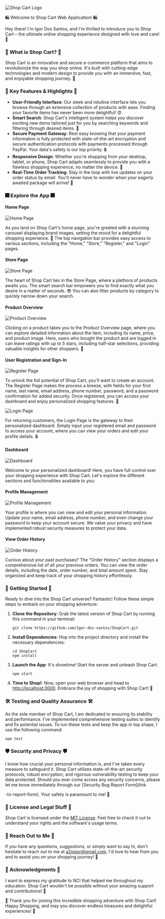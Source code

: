 ![Shop Cart Logo](./static/images/logoTransparent.png)

🛍️ Welcome to Shop Cart Web Application! 🛍️

Hey there! I'm Igor Dos Santos, and I'm thrilled to introduce you to Shop Cart – the ultimate online shopping experience designed with love and care! 🎉

### 🌟 What is Shop Cart? 🌟

Shop Cart is an innovative and secure e-commerce platform that aims to revolutionize the way you shop online. It's built with cutting-edge technologies and modern design to provide you with an immersive, fast, and enjoyable shopping journey. 🚀

### 🛒 Key Features & Highlights 🛒

- **User-Friendly Interface**: Our sleek and intuitive interface lets you browse through an extensive collection of products with ease. Finding your favorite items has never been more delightful! 😍
- **Smart Search**: Shop Cart's intelligent system helps you discover exciting new items tailored just for you by searching keywords and filtering through desired items. 🎁
- **Secure Payment Gateway**: Rest easy knowing that your payment information is fully protected with state-of-the-art encryption and secure authentication protocols with payments processed through PayPal. Your data's safety is our top priority. 🔒
- **Responsive Design**: Whether you're shopping from your desktop, tablet, or phone, Shop Cart adapts seamlessly to provide you with a flawless shopping experience, no matter the device. 📱
- **Real-Time Order Tracking**: Stay in the loop with live updates on your order status by email. You'll never have to wonder when your eagerly awaited package will arrive! 🚚

### 🎆 Explore the App 🎆

#### Home Page

![Home Page](./screenshots/home-page.png)

As you land on Shop Cart's home page, you're greeted with a stunning carousel displaying brand images, setting the mood for a delightful shopping experience. 🌠 The top navigation bar provides easy access to various sections, including the "Home," "Store," "Register," and "Login" pages.

#### Store Page

![Store Page](./screenshots/store-page.png)

The heart of Shop Cart lies in the Store Page, where a plethora of products awaits you. The smart search bar empowers you to find exactly what you desire in a matter of seconds. 😎 You can also filter products by category to quickly narrow down your search.

#### Product Overview

![Product Overview](./screenshots/product-overview.png)

Clicking on a product takes you to the Product Overview page, where you can explore detailed information about the item, including its name, price, and product image. Here, users who bought the product and are logged in can leave ratings with up to 5 stars, including half-star selections, providing valuable insights for other shoppers. 🌟

#### User Registration and Sign-In

![Register Page](./screenshots/register-page.png)

To unlock the full potential of Shop Cart, you'll want to create an account. The Register Page makes the process a breeze, with fields for your first name, last name, email address, phone number, password, and a password confirmation for added security. Once registered, you can access your dashboard and enjoy personalized shopping features. 🎉

![Login Page](./screenshots/login-page.png)

For returning customers, the Login Page is the gateway to their personalized dashboard. Simply input your registered email and password to access your account, where you can view your orders and edit your profile details. 🔒


#### Dashboard

![Dashboard](./screenshots/dashboard-view.png)

Welcome to your personalized dashboard! Here, you have full control over your shopping experience with Shop Cart. Let's explore the different sections and functionalities available to you:

#### Profile Management

![Profile Management](./screenshots/profile-management.png)

Your profile is where you can view and edit your personal information. Update your name, email address, phone number, and even change your password to keep your account secure. We value your privacy and have implemented robust security measures to protect your data.

#### View Order History

![Order History](./screenshots/order-history.png)

Curious about your past purchases? The "Order History" section displays a comprehensive list of all your previous orders. You can view the order details, including the date, order number, and total amount spent. Stay organized and keep track of your shopping history effortlessly.


### 🚀 Getting Started 🚀

Ready to dive into the Shop Cart universe? Fantastic! Follow these simple steps to embark on your shopping adventure:

1. **Clone the Repository**: Grab the latest version of Shop Cart by running this command in your terminal:
   ```
   git clone https://github.com/Igor-dos-santos/ShopCart.git
   ```

2. **Install Dependencies**: Hop into the project directory and install the necessary dependencies:
   ```
   cd ShopCart
   npm install
   ```

3. **Launch the App**: It's showtime! Start the server and unleash Shop Cart:
   ```
   npm start
   ```

4. **Time to Shop!**: Now, open your web browser and head to [http://localhost:3000](http://localhost:3000). Embrace the joy of shopping with Shop Cart! 🎈

### 🛠️ Testing and Quality Assurance 🛠️

As the sole member of Shop Cart, I am dedicated to ensuring its stability and performance. I've implemented comprehensive testing suites to identify and fix potential issues. To run these tests and keep the app in top shape, I use the following command:
```
npm test
```

### 🛡️ Security and Privacy 🛡️

I know how crucial your personal information is, and I've taken every measure to safeguard it. Shop Cart utilizes state-of-the-art security protocols, robust encryption, and rigorous vulnerability testing to keep your data protected. Should you ever come across any security concerns, please let me know immediately through our [Security Bug Report Form](link

-to-report-form). Your safety is paramount to me! 🔐

### 📝 License and Legal Stuff 📝

Shop Cart is licensed under the [MIT License]([link-to-license-file](https://github.com/Igor-dos-santos/ShopCart/blob/second/LICENSE)). Feel free to check it out to understand your rights and the software's usage terms.

### 📧 Reach Out to Me 📧

If you have any questions, suggestions, or simply want to say hi, don't hesitate to reach out to me at [a2sigor@gmail.com](mailto:a2sigor@gmail.com). I'd love to hear from you and to assist you on your shopping journey! 💌

### 🙏 Acknowledgments 🙏

I want to express my gratitude to NCI that helped me throughout my education. Shop Cart wouldn't be possible without your amazing support and contributions! 🤗

🎉 Thank you for joining this incredible shopping adventure with Shop Cart! Happy Shopping, and may you discover endless treasures and delightful experiences! 🎉
